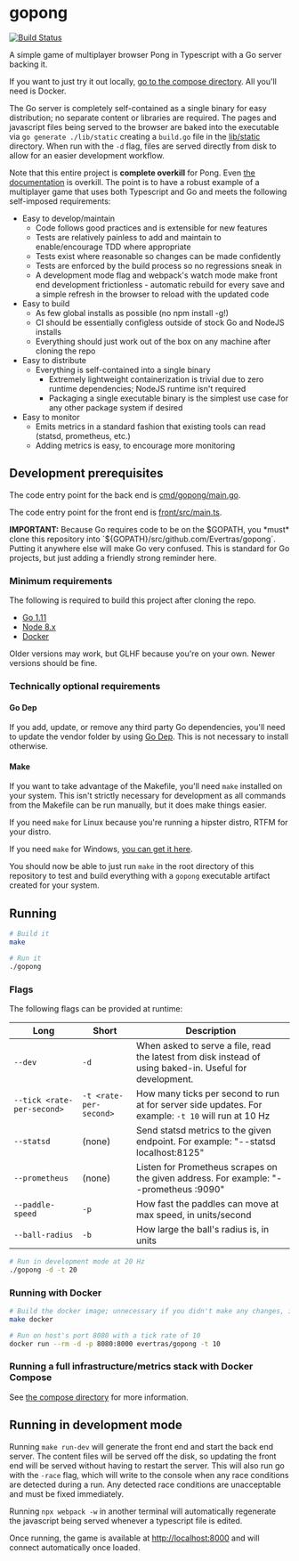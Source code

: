 # gopong

[![Build Status](https://travis-ci.org/Evertras/gopong.svg?branch=master)](https://travis-ci.org/Evertras/gopong)

A simple game of multiplayer browser Pong in Typescript with a Go server backing it.

If you want to just try it out locally, [go to the compose directory](compose).  All you'll need is Docker.

The Go server is completely self-contained as a single binary for easy distribution; no separate
content or libraries are required.  The pages and javascript files being served to the browser are baked into
the executable via `go generate ./lib/static` creating a `build.go` file in the [lib/static](lib/static)
directory.  When run with the `-d` flag, files are served directly from disk to allow for an easier
development workflow.

Note that this entire project is **complete overkill** for Pong.  Even [the documentation](docs/) is overkill.
The point is to have a robust example of a multiplayer game that uses both Typescript and Go and
meets the following self-imposed requirements:

* Easy to develop/maintain
  * Code follows good practices and is extensible for new features
  * Tests are relatively painless to add and maintain to enable/encourage TDD where appropriate
  * Tests exist where reasonable so changes can be made confidently
  * Tests are enforced by the build process so no regressions sneak in
  * A development mode flag and webpack's watch mode make front end development frictionless - automatic rebuild for every save and a simple refresh in the browser to reload with the updated code
* Easy to build
  * As few global installs as possible (no npm install -g!)
  * CI should be essentially configless outside of stock Go and NodeJS installs
  * Everything should just work out of the box on any machine after cloning the repo
* Easy to distribute
  * Everything is self-contained into a single binary
    * Extremely lightweight containerization is trivial due to zero runtime dependencies; NodeJS runtime isn't required
    * Packaging a single executable binary is the simplest use case for any other package system if desired
* Easy to monitor
  * Emits metrics in a standard fashion that existing tools can read (statsd, prometheus, etc.)
  * Adding metrics is easy, to encourage more monitoring

## Development prerequisites

The code entry point for the back end is [cmd/gopong/main.go](cmd/gopong/main.go).

The code entry point for the front end is [front/src/main.ts](front/src/main.ts).

**IMPORTANT:** Because Go requires code to be on the $GOPATH, you *must* clone this repository into
`${GOPATH}/src/github.com/Evertras/gopong`.  Putting it anywhere else will make Go very confused.  This is
standard for Go projects, but just adding a friendly strong reminder here.

### Minimum requirements

The following is required to build this project after cloning the repo.

* [Go 1.11](https://golang.org/doc/install)
* [Node 8.x](https://nodejs.org/en/)
* [Docker](https://www.docker.com/)

Older versions may work, but GLHF because you're on your own.  Newer versions should be fine.

### Technically optional requirements

#### Go Dep

If you add, update, or remove any third party Go dependencies, you'll need to update the vendor
folder by using [Go Dep](https://github.com/golang/dep).  This is not necessary to install otherwise.

#### Make

If you want to take advantage of the Makefile, you'll need `make` installed on your system.
This isn't strictly necessary for development as all commands from the Makefile can be run
manually, but it does make things easier.

If you need `make` for Linux because you're running a hipster distro, RTFM for your distro.

If you need `make` for Windows, [you can get it here](http://gnuwin32.sourceforge.net/packages/make.htm).

You should now be able to just run `make` in the root directory of this repository to test and
build everything with a `gopong` executable artifact created for your system.

## Running

```bash
# Build it
make

# Run it
./gopong
```

### Flags

The following flags can be provided at runtime:

| Long | Short | Description |
|------|-------|-------------|
| `--dev` | `-d` | When asked to serve a file, read the latest from disk instead of using baked-in.  Useful for development. |
| `--tick <rate-per-second>` | `-t <rate-per-second>` | How many ticks per second to run at for server side updates.  For example: `-t 10` will run at 10 Hz |
| `--statsd` | (none) | Send statsd metrics to the given endpoint.  For example: "--statsd localhost:8125" |
| `--prometheus` | (none) | Listen for Prometheus scrapes on the given address.  For example: "--prometheus :9090" |
| `--paddle-speed` | `-p` | How fast the paddles can move at max speed, in units/second |
| `--ball-radius` | `-b` | How large the ball's radius is, in units |

```bash
# Run in development mode at 20 Hz
./gopong -d -t 20
```

### Running with Docker

```bash
# Build the docker image; unnecessary if you didn't make any changes, image is available on Docker Hub
make docker

# Run on host's port 8080 with a tick rate of 10
docker run --rm -d -p 8080:8000 evertras/gopong -t 10
```

### Running a full infrastructure/metrics stack with Docker Compose

See [the compose directory](compose) for more information.

## Running in development mode

Running `make run-dev` will generate the front end and start the back end server.  The content
files will be served off the disk, so updating the front end will be served without having to
restart the server.  This will also run go with the `-race` flag, which will write to the
console when any race conditions are detected during a run.  Any detected race conditions are
unacceptable and must be fixed immediately.

Running `npx webpack -w` in another terminal will automatically regenerate the javascript being
served whenever a typescript file is edited.

Once running, the game is available at [http://localhost:8000](http://localhost:8000) and will
connect automatically once loaded.
